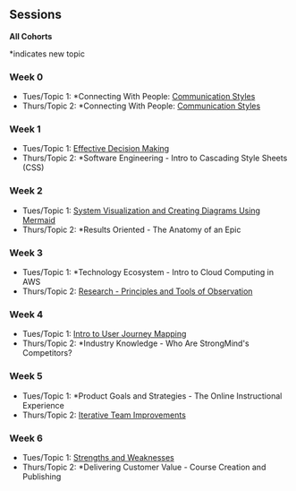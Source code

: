 ## Sessions
**All Cohorts**

*indicates new topic

### Week 0
* Tues/Topic 1: *Connecting With People: [Communication Styles](https://github.com/StrongMind/culture/blob/main/tech_sessions/cohorts/topics/communication_styles.md)
* Thurs/Topic 2: *Connecting With People: [Communication Styles](https://github.com/StrongMind/culture/blob/main/tech_sessions/cohorts/topics/communication_styles.md)

### Week 1
* Tues/Topic 1: [Effective Decision Making](https://github.com/StrongMind/culture/blob/main/tech_sessions/cohorts/topics/effective_decision_making.md)
* Thurs/Topic 2: *Software Engineering - Intro to Cascading Style Sheets (CSS)

### Week 2
* Tues/Topic 1: [System Visualization and Creating Diagrams Using Mermaid](https://github.com/StrongMind/culture/blob/main/tech_sessions/cohorts/topics/system_visualization.md)
* Thurs/Topic 2: *Results Oriented - The Anatomy of an Epic

### Week 3
* Tues/Topic 1: *Technology Ecosystem - Intro to Cloud Computing in AWS
* Thurs/Topic 2: [Research - Principles and Tools of Observation](https://github.com/StrongMind/culture/blob/main/tech_sessions/cohorts/topics/tools_for_observation.md)

### Week 4
* Tues/Topic 1: [Intro to User Journey Mapping](https://github.com/StrongMind/culture/blob/main/tech_sessions/cohorts/topics/intro-to-user-journey-mapping.md)
* Thurs/Topic 2: *Industry Knowledge - Who Are StrongMind's Competitors?

### Week 5
* Tues/Topic 1: *Product Goals and Strategies - The Online Instructional Experience
* Thurs/Topic 2: [Iterative Team Improvements](https://github.com/StrongMind/culture/blob/main/tech_sessions/cohorts/topics/iterative_team_improvement.md)

### Week 6
* Tues/Topic 1: [Strengths and Weaknesses](https://github.com/StrongMind/culture/blob/main/tech_sessions/cohorts/topics/strengths-and-weaknesses.md)
* Thurs/Topic 2: *Delivering Customer Value - Course Creation and Publishing
